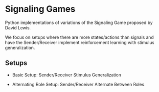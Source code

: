# Signaling Games
Python implementations of variations of the Signaling Game proposed by David Lewis. 

We focus on setups where there are more states/actions than signals and have the Sender/Receiver implement reinforcement learning with stimulus generalization.

## Setups
* Basic Setup: Sender/Receiver Stimulus Generalization

* Alternating Role Setup: Sender/Receiver Alternate Between Roles
